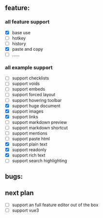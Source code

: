 ## feature:

### all feature support

- [x] base use
- [ ] hotkey
- [ ] history
- [x] paste and copy
- [ ] ......

### all example support

- [ ] support checklists
- [ ] support voids
- [ ] support embeds
- [ ] support forced layout
- [ ] support hovering toolbar
- [x] support huge document
- [x] support images
- [x] support links
- [ ] support markdown preview
- [ ] support markdown shortcut
- [ ] support mentions
- [ ] support paste html
- [x] support plain text
- [x] support readonly
- [x] support rich text
- [ ] support search highlighting

## bugs:



## next plan

- [ ] support an full feature editor out of the box
- [ ] support vue3
